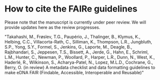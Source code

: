 # How to cite the FAIRe guidelines

Please note that the manuscript is currently under peer review. We will provide updates here as the review progresses.

"Takahashi, M., Frøslev, T.G., Paupério, J., Thalinger, B., Klymus, K., Helbing, C.C., Villacorta-Rath, C., Silliman, K., Thompson, L.R., Jungbluth, S.P., Yong, S.Y., Formel, S., Jenkins, G., Laporte, M., Deagle, B., Rajbhandari, S., Jeppesen, T.S., Bissett, A., Jerde, G., Hahn, E., Schriml, L.M., Hunter, C., Newman, P., Woollard, P., Harper, L.R., Dunn, N., West, K., Haderlé, R., Wilkinson, S., Acharya-Patel, N., Lopez, M.L.D., Cochrane, G., Berry, O. (in review) A metadata checklist and data formatting guidelines to make eDNA FAIR (Findable, Accessible, Interoperable and Reusable)"

